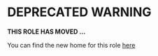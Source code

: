 # DEPRECATED WARNING
**THIS ROLE HAS MOVED ...**

You can find the new home for this role [here](https://github.com/redhat-cop/casl-ansible)
